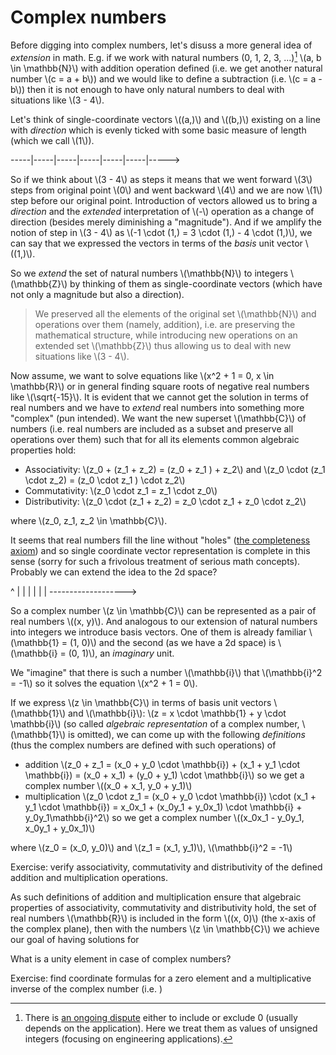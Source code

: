 # Complex numbers

Before digging into complex numbers, let's disuss a more general idea of *extension* in math. E.g. if we work with natural numbers (0, 1, 2, 3, ...)[^natural] \\(a, b \in \mathbb{N}\\) with addition operation defined (i.e. we get another natural number \\(c = a + b\\)) and we would like to define a subtraction (i.e. \\(c = a - b\\)) then it is not enough to have only natural numbers to deal with situations like \\(3 - 4\\). 

Let's think of single-coordinate vectors \\((a,)\\) and \\((b,)\\) existing on a line with *direction* which is evenly ticked with some basic measure of length (which we call \\(1\\)).

-----|-----|-----|-----|-----|-----|----->

So if we think about \\(3 - 4\\) as steps it means that we went forward \\(3\\) steps from original point \\(0\\) and went backward \\(4\\) and we are now \\(1\\) step before our original point. Introduction of vectors allowed us to bring a *direction* and the *extended* interpretation of \\(-\\) operation as a change of direction (besides merely diminishing a "magnitude"). And if we amplify the notion of step in \\(3 - 4\\) as \\(-1 \cdot (1,) = 3 \cdot (1,) - 4 \cdot (1,)\\), we can say that we expressed the vectors in terms of the *basis* unit vector \\((1,)\\).

So we *extend* the set of natural numbers \\(\mathbb{N}\\) to integers \\(\mathbb{Z}\\) by thinking of them as single-coordinate vectors (which have not only a magnitude but also a direction).

> We preserved all the elements of the original set \\(\mathbb{N}\\) and operations over them (namely, addition), i.e. are preserving the mathematical structure, while introducing new operations on an extended set \\(\mathbb{Z}\\) thus allowing us to deal with new situations like \\(3 - 4\\).


Now assume, we want to solve equations like \\(x^2 + 1 = 0, x \in \mathbb{R}\\) or in general finding square roots of negative real numbers like \\(\sqrt{-15}\\). It is evident that we cannot get the solution in terms of real numbers and we have to *extend* real numbers into something more "complex" (pun intended). We want the new superset \\(\mathbb{C}\\) of numbers (i.e. real numbers are included as a subset and preserve all operations over them) such that for all its elements common algebraic properties hold:

* Associativity: \\(z_0 + (z_1 + z_2) = (z_0 + z_1 ) + z_2\\) and \\(z_0 \cdot (z_1 \cdot z_2) = (z_0 \cdot z_1 ) \cdot z_2\\)
* Commutativity: \\(z_0 \cdot z_1 = z_1 \cdot z_0\\)
* Distributivity: \\(z_0 \cdot (z_1 + z_2) = z_0 \cdot z_1 + z_0 \cdot z_2\\)

where \\(z_0, z_1, z_2 \in \mathbb{C}\\).

It seems that real numbers fill the line without "holes" ([the completeness axiom](https://en.wikipedia.org/wiki/Completeness_of_the_real_numbers)) and so single coordinate vector representation is complete in this sense (sorry for such a frivolous treatment of serious math concepts). Probably we can extend the idea to the 2d space?


^
|
|
|
|
|
|
------------------->

So a complex number \\(z \in \mathbb{C}\\) can be represented as a pair of real numbers \\((x, y)\\). And analogous to our extension of natural numbers into integers we introduce basis vectors. One of them is already familiar \\(\mathbb{1} = (1, 0)\\) and the second (as we have a 2d space) is \\(\mathbb{i} = (0, 1)\\), an *imaginary* unit. 

We "imagine" that there is such a number \\(\mathbb{i}\\) that \\(\mathbb{i}^2 = -1\\) so it solves the equation \\(x^2 + 1 = 0\\).

If we express \\(z \in \mathbb{C}\\) in terms of basis unit vectors \\(\mathbb{1}\\) and \\(\mathbb{i}\\): \\(z = x \cdot \mathbb{1} + y \cdot \mathbb{i}\\) (so called *algebraic representation* of a complex number, \\(\mathbb{1}\\) is omitted), we can come up with the following *definitions* (thus the complex numbers are defined with such operations) of  

* addition \\(z_0 + z_1 = (x_0 + y_0 \cdot \mathbb{i}) + (x_1 + y_1 \cdot \mathbb{i}) = (x_0 + x_1) + (y_0 + y_1) \cdot \mathbb{i}\\) so we get a complex number \\((x_0 + x_1, y_0 + y_1)\\)
* multiplication \\(z_0 \cdot z_1 = (x_0 + y_0 \cdot \mathbb{i}) \cdot (x_1 + y_1 \cdot \mathbb{i}) = x_0x_1 + (x_0y_1 + y_0x_1) \cdot \mathbb{i} + y_0y_1\mathbb{i}^2\\) so we get a complex number \\((x_0x_1 - y_0y_1, x_0y_1 + y_0x_1)\\)

where \\(z_0 = (x_0, y_0)\\) and \\(z_1 = (x_1, y_1)\\), \\(\mathbb{i}^2 = -1\\)

Exercise: verify associativity, commutativity and distributivity of the defined addition and multiplication operations.

As such definitions of addition and multiplication ensure that algebraic properties of associativity, commutativity and distributivity hold, the set of real numbers \\(\mathbb{R}\\) is included in the form \\((x, 0)\\) (the x-axis of the complex plane), then with the numbers \\(z \in \mathbb{C}\\) we achieve our goal of having solutions for 

What is a unity element in case of complex numbers?

Exercise: find coordinate formulas for a zero element and a multiplicative inverse of the complex number (i.e. )

[^natural]: There is [an ongoing dispute](https://en.wikipedia.org/wiki/Natural_number#:~:text=In%20mathematics%2C%20the%20natural%20numbers,%2C%203%2C%20...%20.) either to include or exclude 0 (usually depends on the application). Here we treat them as values of unsigned integers (focusing on engineering applications).